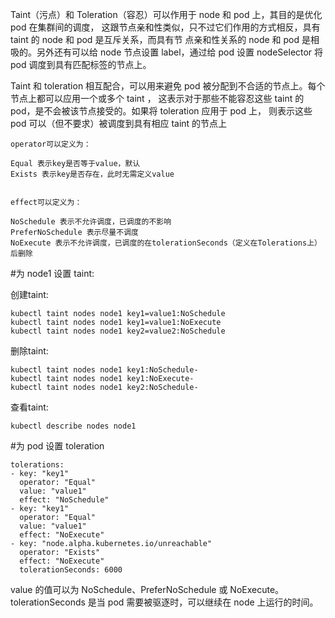 Taint（污点）和 Toleration（容忍）可以作用于 node 和 pod 上，其目的是优化 pod 在集群间的调度，
这跟节点亲和性类似，只不过它们作用的方式相反，具有 taint 的 node 和 pod 是互斥关系，而具有节
点亲和性关系的 node 和 pod 是相吸的。另外还有可以给 node 节点设置 label，通过给 pod 设置 
nodeSelector 将 pod 调度到具有匹配标签的节点上。

Taint 和 toleration 相互配合，可以用来避免 pod 被分配到不合适的节点上。每个节点上都可以应用一个或多个 taint ，
这表示对于那些不能容忍这些 taint 的 pod，是不会被该节点接受的。如果将 toleration 应用于 pod 上，
则表示这些 pod 可以（但不要求）被调度到具有相应 taint 的节点上

```
operator可以定义为：

Equal 表示key是否等于value，默认
Exists 表示key是否存在，此时无需定义value


effect可以定义为：

NoSchedule 表示不允许调度，已调度的不影响
PreferNoSchedule 表示尽量不调度
NoExecute 表示不允许调度，已调度的在tolerationSeconds（定义在Tolerations上）后删除
```


#为 node1 设置 taint:

创建taint:
```
kubectl taint nodes node1 key1=value1:NoSchedule
kubectl taint nodes node1 key1=value1:NoExecute
kubectl taint nodes node1 key2=value2:NoSchedule

```

删除taint:
```
kubectl taint nodes node1 key1:NoSchedule-
kubectl taint nodes node1 key1:NoExecute-
kubectl taint nodes node1 key2:NoSchedule-

```

查看taint:
```
kubectl describe nodes node1 
```

#为 pod 设置 toleration

```
tolerations:
- key: "key1"
  operator: "Equal"
  value: "value1"
  effect: "NoSchedule"
- key: "key1"
  operator: "Equal"
  value: "value1"
  effect: "NoExecute"
- key: "node.alpha.kubernetes.io/unreachable"
  operator: "Exists"
  effect: "NoExecute"
  tolerationSeconds: 6000
```
value 的值可以为 NoSchedule、PreferNoSchedule 或 NoExecute。
tolerationSeconds 是当 pod 需要被驱逐时，可以继续在 node 上运行的时间。


